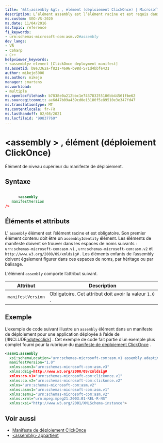 ```yaml
---
title: '&lt;assembly &gt; , élément (déploiement ClickOnce) | Microsoft Docs'
description: L’élément assembly est l’élément racine et est requis dans le déploiement ClickOnce. Son premier élément contenu doit être un élément assemblyIdentity.
ms.custom: SEO-VS-2020
ms.date: 11/04/2016
ms.topic: reference
f1_keywords:
- urn:schemas-microsoft-com:asm.v2#assembly
dev_langs:
- VB
- CSharp
- C++
helpviewer_keywords:
- <assembly> element [ClickOnce deployment manifest]
ms.assetid: b8e3362a-f821-4696-b98d-571d4bbfe431
author: mikejo5000
ms.author: mikejo
manager: jmartens
ms.workload:
- multiple
ms.openlocfilehash: b7838e0a212bbc1e743783255106bb44561fbe62
ms.sourcegitcommit: ae6d47b09a439cd0e13180f5e89510e3e347fd47
ms.translationtype: MT
ms.contentlocale: fr-FR
ms.lasthandoff: 02/08/2021
ms.locfileid: "99837760"
---
```

# <a name="ltassemblygt-element-clickonce-deployment"></a>&lt;assembly &gt; , élément (déploiement ClickOnce)
Élément de niveau supérieur du manifeste de déploiement.

## <a name="syntax"></a>Syntaxe

```xml

      <assembly  
   manifestVersion
/>
```

## <a name="elements-and-attributes"></a>Éléments et attributs
 L' `assembly` élément est l’élément racine et est obligatoire. Son premier élément contenu doit être un `assemblyIdentity` élément. Les éléments de manifeste doivent se trouver dans les espaces de noms suivants : `urn:schemas-microsoft-com:asm.v1` , `urn:schemas-microsoft-com:asm.v2` et `http://www.w3.org/2000/09/xmldsig#` . Les éléments enfants de l’assembly doivent également figurer dans ces espaces de noms, par héritage ou par balisage.

 L’élément `assembly` comporte l’attribut suivant.

|Attribut|Description|
|---------------|-----------------|
|`manifestVersion`|Obligatoire. Cet attribut doit avoir la valeur `1.0` .|

## <a name="example"></a>Exemple
 L’exemple de code suivant illustre un `assembly` élément dans un manifeste de déploiement pour une application déployée à l’aide de [!INCLUDE[ndptecclick](../deployment/includes/ndptecclick_md.md)] . Cet exemple de code fait partie d’un exemple plus complet fourni pour la rubrique du [manifeste de déploiement ClickOnce](../deployment/clickonce-deployment-manifest.md) .

```xml
<asmv1:assembly
  xsi:schemaLocation="urn:schemas-microsoft-com:asm.v1 assembly.adaptive.xsd"
  manifestVersion="1.0"
  xmlns:asmv3="urn:schemas-microsoft-com:asm.v3"
  xmlns:dsig=http://www.w3.org/2000/09/xmldsig#
  xmlns:co.v1="urn:schemas-microsoft-com:clickonce.v1"
  xmlns:co.v2="urn:schemas-microsoft-com:clickonce.v2"
  xmlns="urn:schemas-microsoft-com:asm.v2"
  xmlns:asmv1="urn:schemas-microsoft-com:asm.v1"
  xmlns:asmv2="urn:schemas-microsoft-com:asm.v2"
  xmlns:xrml="urn:mpeg:mpeg21:2003:01-REL-R-NS"
  xmlns:xsi="http://www.w3.org/2001/XMLSchema-instance">
```

## <a name="see-also"></a>Voir aussi
- [Manifeste de déploiement ClickOnce](../deployment/clickonce-deployment-manifest.md)
- [\<assembly> appartient](../deployment/assembly-element-clickonce-application.md)
